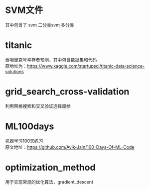 # SVM文件
其中包含了 svm 二分类svm 多分类  
# titanic
泰坦里克号幸存者预测，其中包含数据集和代码  
原地址为：https://www.kaggle.com/startupsci/titanic-data-science-solutions  
# grid_search_cross-validation
利用网格搜索和交叉验证选择超参  
# ML100days
机器学习100天练习  
原文地址：https://github.com/Avik-Jain/100-Days-Of-ML-Code   
# optimization_method
用于实现常规的优化算法，gradient_descent  
